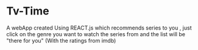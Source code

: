 # Tv-Time
A webApp created Using REACT.js which recommends series to you , just click on the genre you want to watch the series from and the list will be "there for you" (With the ratings from imdb)
